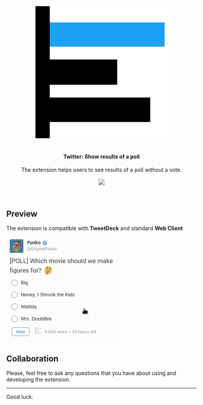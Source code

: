 <div align="center">
	<img width="350" height="350" src=".media/logo.png" alt="Github Service Status">
	<br>
	<br>
	<h4> Twitter: Show results of a poll</h4>
	<p>
    The extension helps users to see results of a poll without a vote.
	</p>
	 <a href="	https://addons.mozilla.org/en-US/firefox/addon/twitter-poll-results/">
      <img align="center" src="https://addons.cdn.mozilla.net/static/img/addons-buttons/AMO-button_1.png" />
   </a>
   <br />
	
</div>
<br />
<br />

## Preview
The extension is compatible with **TweetDeck** and standard **Web Client**  

![](.media/preview_1.gif)

## Collaboration

Please, feel free to ask any questions that you have about using and developing the extension.

---
Good luck.
